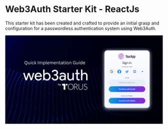 # Web3Auth Starter Kit - ReactJs

This starter kit has been created and crafted to provide an initial grasp and configuration for a passwordless authentication system using Web3Auth.

![Starter Kits For Web3](web3Auth.png)
